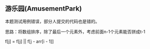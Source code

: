 ## 游乐园(AmusementPark)

本题测试用例错误，部分人提交的代码也是错的。

思路：将数组排序，除了最后一个元素外，考虑前面n-1个元素能否拼成t-1

f[j] = f[j] || f[j - arr[i - 1]]

